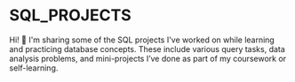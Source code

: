 # SQL_PROJECTS
Hi! 👋 I'm sharing some of the SQL projects I've worked on while learning and practicing database concepts. These include various query tasks, data analysis problems, and mini-projects I’ve done as part of my coursework or self-learning.
